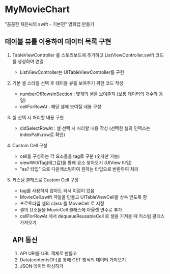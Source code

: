 # MyMovieChart
"꼼꼼한 재은씨의 swift - 기본편" 영화앱 만들기

## 테이블 뷰를 이용하여 데이터 목록 구현
1. TableViewController 를 스토리보드에 추가하고 ListViewController.swift 코드를 생성하여 연결
    - ListViewController는 UITableViewController를 구현
2. 기본 셀 스타일 선택 후 테이블 뷰를 보여주기 위한 코드 작성
    - numberOfRowsInSection : 몇개의 셀을 보여줄지 (보통 데이터의 개수와 동일)
    - cellForRowAt : 해당 셀에 보여질 내용 구성
3. 셀 선택 시 처리할 내용 구현
    - didSelectRowAt : 셀 선택 시 처리할 내용 작성 (선택한 셀의 인덱스는 indexPath.row로 확인)
4. Custom Cell 구성
    - cell을 구성하는 각 요소들을 tag로 구분 (숫자만 가능)
    - viewWithTag(태그값)을 통해 요소 찾아오기 (UIView 타입)
    - "as? 타입" 으로 다운캐스팅하여 원하는 타입으로 반환하여 처리
5. 커스텀 클래스로 Custom Cell 구성
    - tag를 사용하지 않아도 되서 이점이 있음
    - MovieCell.swift 파일을 만들고 UITableViewCell을 상속 받도록 함
    - 프로토타입 셀의 class 를 MovieCell 로 지정
    - 셀의 요소들을 MovieCell 클래스에 아울렛 변수로 추가
    - cellForRowAt 에서 dequeueReusableCell 로 셀을 가져올 때 커스텀 클래스 가져오기
    
    ## API 통신
    1. API URI를 URL 객체로 만들고
    2. Data(contentsOf:)를 통해 GET 방식의 데이터 가져오기
    3. JSON 데이터 파싱하기
